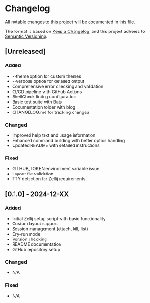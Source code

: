 # Changelog

All notable changes to this project will be documented in this file.

The format is based on [Keep a Changelog](https://keepachangelog.com/en/1.0.0/),
and this project adheres to [Semantic Versioning](https://semver.org/spec/v2.0.0.html).

## [Unreleased]

### Added
- --theme option for custom themes
- --verbose option for detailed output
- Comprehensive error checking and validation
- CI/CD pipeline with GitHub Actions
- ShellCheck linting configuration
- Basic test suite with Bats
- Documentation folder with blog
- CHANGELOG.md for tracking changes

### Changed
- Improved help text and usage information
- Enhanced command building with better option handling
- Updated README with detailed instructions

### Fixed
- GITHUB_TOKEN environment variable issue
- Layout file validation
- TTY detection for Zellij requirements

## [0.1.0] - 2024-12-XX

### Added
- Initial Zellij setup script with basic functionality
- Custom layout support
- Session management (attach, kill, list)
- Dry-run mode
- Version checking
- README documentation
- GitHub repository setup

### Changed
- N/A

### Fixed
- N/A